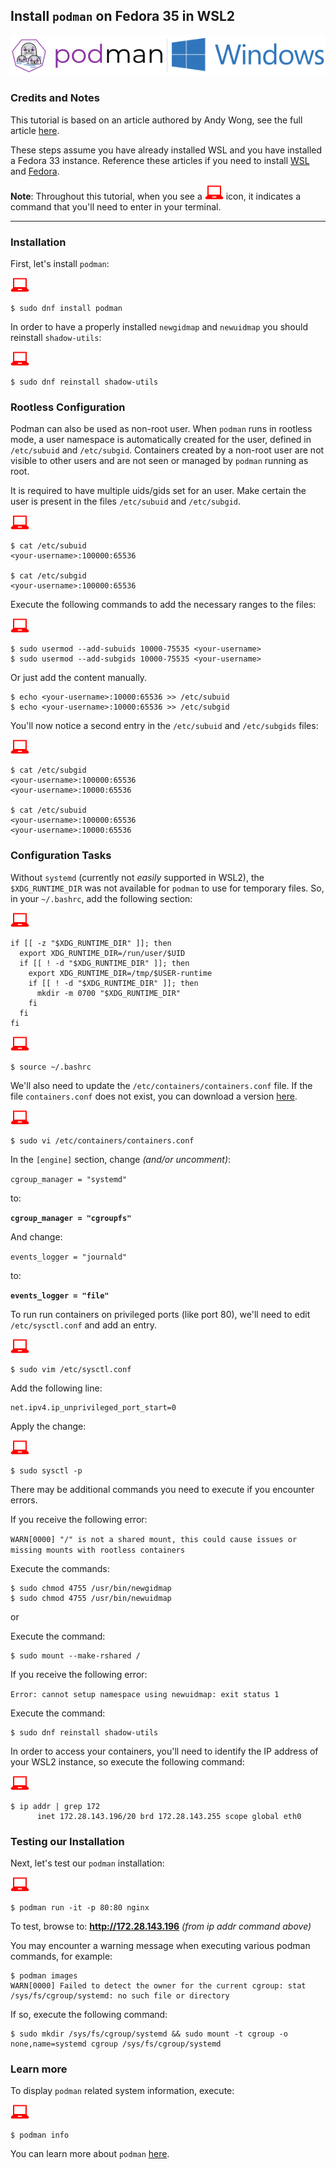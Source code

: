 ## Install `podman` on Fedora 35 in WSL2

![](images/podman-windows.png)

### Credits and Notes
This tutorial is based on an article authored by Andy Wong, see the full article [here](https://oldgitops.medium.com/setting-up-podman-on-wsl2-in-windows-10-be2991c2d443).

These steps assume you have already installed WSL and you have installed a Fedora 33 instance.  Reference these articles if you need to install [WSL](https://docs.microsoft.com/en-us/windows/wsl/install-win10) and [Fedora](https://dev.to/bowmanjd/install-fedora-on-windows-subsystem-for-linux-wsl-4b26).


**Note**: Throughout this tutorial, when you see a ![red computer](images/userinput.png) icon, it indicates a command that you'll need to enter in your terminal. 

---

### Installation

First, let's install `podman`:

![red computer](images/userinput.png)

```
$ sudo dnf install podman
```
In order to have a properly installed `newgidmap` and `newuidmap` you should reinstall `shadow-utils`:

![red computer](images/userinput.png)

```
$ sudo dnf reinstall shadow-utils
```

### Rootless Configuration

Podman can also be used as non-root user. When `podman` runs in rootless mode, a user namespace is automatically created for the user, defined in `/etc/subuid` and `/etc/subgid`.  Containers created by a non-root user are not visible to other users and are not seen or managed by `podman` running as root.

It is required to have multiple uids/gids set for an user. Make certain the user is present in the files `/etc/subuid` and `/etc/subgid`. 

![red computer](images/userinput.png)

```
$ cat /etc/subuid
<your-username>:100000:65536

$ cat /etc/subgid
<your-username>:100000:65536
```

Execute the following commands to add the necessary ranges to the files:

![red computer](images/userinput.png)

```
$ sudo usermod --add-subuids 10000-75535 <your-username>
$ sudo usermod --add-subgids 10000-75535 <your-username>
```

Or just add the content manually.

```
$ echo <your-username>:10000:65536 >> /etc/subuid
$ echo <your-username>:10000:65536 >> /etc/subgid
```

You'll now notice a second entry in the `/etc/subuid` and `/etc/subgids` files:

![red computer](images/userinput.png)

```
$ cat /etc/subgid
<your-username>:100000:65536
<your-username>:10000:65536

$ cat /etc/subuid
<your-username>:100000:65536
<your-username>:10000:65536
```

### Configuration Tasks

Without `systemd` (currently not *easily* supported in WSL2), the `$XDG_RUNTIME_DIR` was not available for `podman` to use for temporary files.  So, in your `~/.bashrc`, add the following section:

![red computer](images/userinput.png)

```
if [[ -z "$XDG_RUNTIME_DIR" ]]; then
  export XDG_RUNTIME_DIR=/run/user/$UID
  if [[ ! -d "$XDG_RUNTIME_DIR" ]]; then
    export XDG_RUNTIME_DIR=/tmp/$USER-runtime
    if [[ ! -d "$XDG_RUNTIME_DIR" ]]; then
      mkdir -m 0700 "$XDG_RUNTIME_DIR"
    fi
  fi
fi
```

![red computer](images/userinput.png)

```
$ source ~/.bashrc
```


We'll also need to update the `/etc/containers/containers.conf` file. If the file `containers.conf` does not exist, you can download a version [here](https://github.com/containers/common/blob/master/pkg/config/containers.conf).

![red computer](images/userinput.png)

```
$ sudo vi /etc/containers/containers.conf
```

In the `[engine]` section, change *(and/or uncomment)*:

`cgroup_manager = "systemd"`

to:

**`cgroup_manager = "cgroupfs"`**

And change:

`events_logger = "journald"`

to:

**`events_logger = "file"`**

To run run containers on privileged ports (like port 80), we'll need to edit `/etc/sysctl.conf` and add an entry.

![red computer](images/userinput.png)

```
$ sudo vim /etc/sysctl.conf
```

Add the following line:

```
net.ipv4.ip_unprivileged_port_start=0
```

Apply the change:

![red computer](images/userinput.png)

```
$ sudo sysctl -p
```

There may be additional commands you need to execute if you encounter errors.

If you receive the following error:

`WARN[0000] "/" is not a shared mount, this could cause issues or missing mounts with rootless containers`

Execute the commands:
```
$ sudo chmod 4755 /usr/bin/newgidmap
$ sudo chmod 4755 /usr/bin/newuidmap
```

or

Execute the command:
```
$ sudo mount --make-rshared /
```

If you receive the following error:

`Error: cannot setup namespace using newuidmap: exit status 1`

Execute the command:
```
$ sudo dnf reinstall shadow-utils
```


In order to access your containers, you'll need to identify the IP address of your WSL2 instance, so execute the following command:

![red computer](images/userinput.png)

```
$ ip addr | grep 172
      inet 172.28.143.196/20 brd 172.28.143.255 scope global eth0
```

### Testing our Installation

Next, let's test our `podman` installation:

![red computer](images/userinput.png)

```
$ podman run -it -p 80:80 nginx
```

To test, browse to: **http://172.28.143.196** *(from ip addr command above)*

You may encounter a warning message when executing various podman commands, for example:

```
$ podman images
WARN[0000] Failed to detect the owner for the current cgroup: stat /sys/fs/cgroup/systemd: no such file or directory
```
If so, execute the following command:

```
$ sudo mkdir /sys/fs/cgroup/systemd && sudo mount -t cgroup -o none,name=systemd cgroup /sys/fs/cgroup/systemd
```


### Learn more

To display `podman` related system information, execute:

![red computer](images/userinput.png)

```
$ podman info
```

You can learn more about `podman` [here](http://docs.podman.io/en/latest/).
